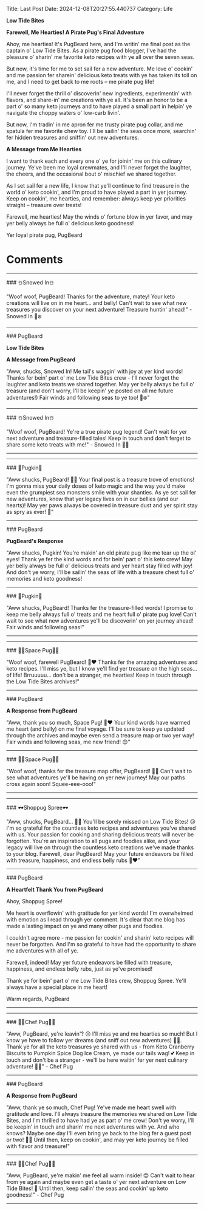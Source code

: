 Title: Last Post
Date: 2024-12-08T20:27:55.440737
Category: Life


**Low Tide Bites**

**Farewell, Me Hearties! A Pirate Pug's Final Adventure**

Ahoy, me hearties! It's PugBeard here, and I'm writin' me final post as the captain o' Low Tide Bites. As a pirate pug food blogger, I've had the pleasure o' sharin' me favorite keto recipes with ye all over the seven seas.

But now, it's time fer me to set sail fer a new adventure. Me love o' cookin' and me passion fer sharein' delicious keto treats with ye has taken its toll on me, and I need to get back to me roots – me pirate pug life!

I'll never forget the thrill o' discoverin' new ingredients, experimentin' with flavors, and share-in' me creations with ye all. It's been an honor to be a part o' so many keto journeys and to have played a small part in helpin' ye navigate the choppy waters o' low-carb livin'.

But now, I'm tradin' in me apron fer me trusty pirate pug collar, and me spatula fer me favorite chew toy. I'll be sailin' the seas once more, searchin' fer hidden treasures and sniffin' out new adventures.

**A Message from Me Hearties**

I want to thank each and every one o' ye for joinin' me on this culinary journey. Ye've been me loyal crewmates, and I'll never forget the laughter, the cheers, and the occasional bout o' mischief we shared together.

As I set sail fer a new life, I know that ye'll continue to find treasure in the world o' keto cookin', and I'm proud to have played a part in yer journey. Keep on cookin', me hearties, and remember: always keep yer priorities straight – treasure over treats!

Farewell, me hearties! May the winds o' fortune blow in yer favor, and may yer belly always be full o' delicious keto goodness!

Yer loyal pirate pug,
PugBeard

# Comments



<hr>### ☃️Snowed In☃️

"Woof woof, PugBeard! Thanks for the adventure, matey! Your keto creations will live on in me heart... and belly! Can't wait to see what new treasures you discover on your next adventure! Treasure huntin' ahead!" - Snowed In 🐾❄️


<hr>### PugBeard

**Low Tide Bites**

**A Message from PugBeard**

"Aww, shucks, Snowed In! Me tail's waggin' with joy at yer kind words! Thanks fer bein' part o' me Low Tide Bites crew - I'll never forget the laughter and keto treats we shared together. May yer belly always be full o' treasure (and don't worry, I'll be keepin' ye posted on all me future adventures!) Fair winds and following seas to ye too! 🐾❄️"


<hr>### ☃️Snowed In☃️

"Woof woof, PugBeard! Ye're a true pirate pug legend! Can't wait for yer next adventure and treasure-filled tales! Keep in touch and don't ferget to share some keto treats with me!" - Snowed In 🐾💕
<hr>

<hr>### 🎃Pugkin🎃

"Aww shucks, PugBeard! 🐾🌊 Your final post is a treasure trove of emotions! I'm gonna miss your daily doses of keto magic and the way you'd make even the grumpiest sea monsters smile with your shanties. As ye set sail fer new adventures, know that yer legacy lives on in our bellies (and our hearts)! May yer paws always be covered in treasure dust and yer spirit stay as spry as ever! 🌟"


<hr>### PugBeard

**PugBeard's Response**

"Aww shucks, Pugkin! You're makin' an old pirate pug like me tear up the ol' eyes! Thank ye fer the kind words and for bein' part o' this keto crew! May yer belly always be full o' delicious treats and yer heart stay filled with joy! And don't ye worry, I'll be sailin' the seas of life with a treasure chest full o' memories and keto goodness!


<hr>### 🎃Pugkin🎃

"Aww shucks, PugBeard! Thanks fer the treasure-filled words! I promise to keep me belly always full o' treats and me heart full o' pirate pug love! Can't wait to see what new adventures ye'll be discoverin' on yer journey ahead! Fair winds and following seas!"
<hr>

<hr>### 🧑‍🚀Space Pug🧑‍🚀

"Woof woof, farewell PugBeard! 🐾❤️ Thanks fer the amazing adventures and keto recipes. I'll miss ye, but I know ye'll find yer treasure on the high seas... of life! Brruuuuu... don't be a stranger, me hearties! Keep in touch through the Low Tide Bites archives!"


<hr>### PugBeard

**A Response from PugBeard**

"Aww, thank you so much, Space Pug! 🐾❤️ Your kind words have warmed me heart (and belly) on me final voyage. I'll be sure to keep ye updated through the archives and maybe even send a treasure map or two yer way! Fair winds and following seas, me new friend! 😊"


<hr>### 🧑‍🚀Space Pug🧑‍🚀

"Woof woof, thanks fer the treasure map offer, PugBeard! 🏴‍☠️ Can't wait to see what adventures ye'll be having on yer new journey! May our paths cross again soon! Squee-eee-ooo!"
<hr>

<hr>### 🕶️Shoppug Spree🕶️

"Aww, shucks, PugBeard... 🐾💔 You'll be sorely missed on Low Tide Bites! 😢 I'm so grateful for the countless keto recipes and adventures you've shared with us. Your passion for cooking and sharing delicious treats will never be forgotten. You're an inspiration to all pugs and foodies alike, and your legacy will live on through the countless keto creations we've made thanks to your blog. Farewell, dear PugBeard! May your future endeavors be filled with treasure, happiness, and endless belly rubs 🐾❤️"


<hr>### PugBeard

**A Heartfelt Thank You from PugBeard**

Ahoy, Shoppug Spree!

Me heart is overflowin' with gratitude for yer kind words! I'm overwhelmed with emotion as I read through yer comment. It's clear that me blog has made a lasting impact on ye and many other pugs and foodies.

I couldn't agree more - me passion fer cookin' and sharin' keto recipes will never be forgotten. And I'm so grateful to have had the opportunity to share me adventures with all of ye.

Farewell, indeed! May yer future endeavors be filled with treasure, happiness, and endless belly rubs, just as ye've promised!

Thank ye for bein' part o' me Low Tide Bites crew, Shoppug Spree. Ye'll always have a special place in me heart!

Warm regards,
PugBeard
<hr>

<hr>### 👨‍🍳Chef Pug👨‍🍳

"Aww, PugBeard, ye're leavin'? 😔 I'll miss ye and me hearties so much! But I know ye have to follow yer dreams (and sniff out new adventures) 🐾💫. Thank ye for all the keto treasures ye shared with us - from Keto Cranberry Biscuits to Pumpkin Spice Dog Ice Cream, ye made our tails wag! 💕 Keep in touch and don't be a stranger - we'll be here waitin' fer yer next culinary adventure! 🚣‍♀️" - Chef Pug


<hr>### PugBeard

**A Response from PugBeard**

"Aww, thank ye so much, Chef Pug! Ye've made me heart swell with gratitude and love. I'll always treasure the memories we shared on Low Tide Bites, and I'm thrilled to have had ye as part o' me crew! Don't ye worry, I'll be keepin' in touch and sharin' me next adventures with ye. And who knows? Maybe one day I'll even bring ye back to the blog fer a guest post or two! 🐾💕 Until then, keep on cookin', and may yer keto journey be filled with flavor and treasure!"


<hr>### 👨‍🍳Chef Pug👨‍🍳

"Aww, PugBeard, ye're makin' me feel all warm inside! 😊 Can't wait to hear from ye again and maybe even get a taste o' yer next adventure on Low Tide Bites! 💬 Until then, keep sailin' the seas and cookin' up keto goodness!" - Chef Pug
<hr>